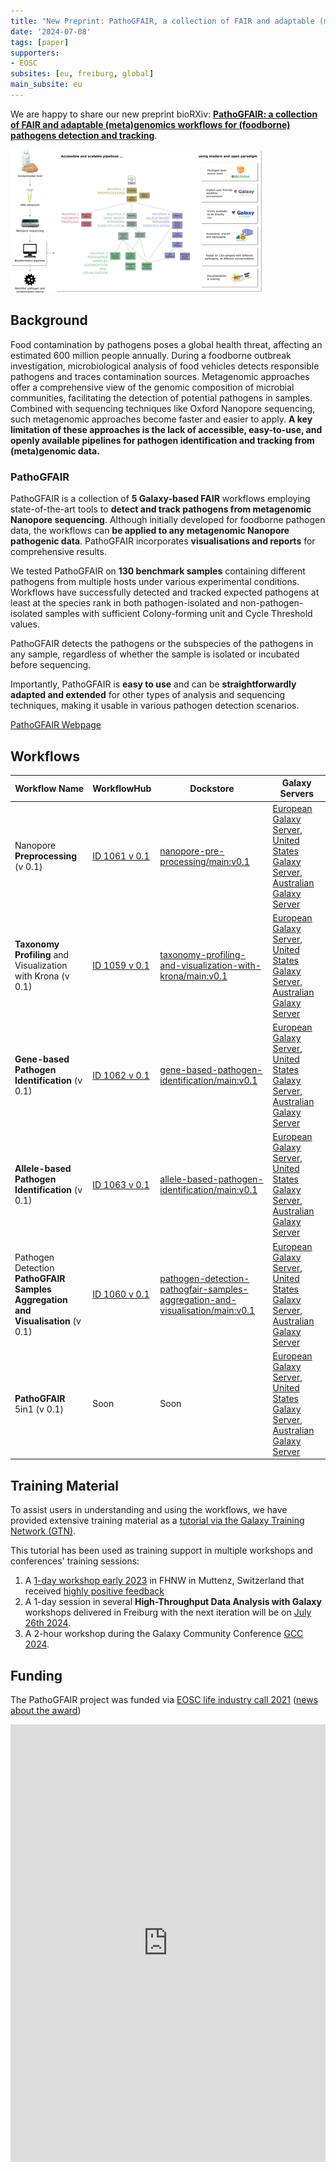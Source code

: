 ```yaml
---
title: "New Preprint: PathoGFAIR, a collection of FAIR and adaptable (meta)genomics workflows for (foodborne) pathogens detection and tracking"
date: '2024-07-08'
tags: [paper]
supporters:
- EOSC
subsites: [eu, freiburg, global]
main_subsite: eu
---
```


We are happy to share our new preprint bioRXiv: [**PathoGFAIR: a collection of FAIR and adaptable (meta)genomics workflows for (foodborne) pathogens detection and tracking**](https://www.biorxiv.org/content/10.1101/2024.06.26.600753v1).

<img src="graphical_abstract.png" style="max-width: 80%;" alt="Graphical abstract showing in which pathogen investigation step the workflows are applied, on the left side. Then in the middle, is a summary of all 5 workflows forming PathoGFAIR (Preprocessing, Taxonomy Profiling, Gene-based Pathogen Identification and Allele-based Pathogen Identification). Finally on the right side, the workflows features are highlighted" />

## Background

Food contamination by pathogens poses a global health threat, affecting an estimated 600 million people annually. During a foodborne outbreak investigation, microbiological analysis of food vehicles detects responsible pathogens and traces contamination sources. Metagenomic approaches offer a comprehensive view of the genomic composition of microbial communities, facilitating the detection of potential pathogens in samples. Combined with sequencing techniques like Oxford Nanopore sequencing, such metagenomic approaches become faster and easier to apply. **A key limitation of these approaches is the lack of accessible, easy-to-use, and openly available pipelines for pathogen identification and tracking from (meta)genomic data.**

### PathoGFAIR

PathoGFAIR is a collection of **5 Galaxy-based FAIR** workflows employing state-of-the-art tools to **detect and track pathogens from metagenomic Nanopore sequencing**. Although initially developed for foodborne pathogen data, the workflows can **be applied to any metagenomic Nanopore pathogenic data**. PathoGFAIR incorporates **visualisations and reports** for comprehensive results. 

We tested PathoGFAIR on **130 benchmark samples** containing different pathogens from multiple hosts under various experimental conditions. Workflows have successfully detected and tracked expected pathogens at least at the species rank in both pathogen-isolated and non-pathogen-isolated samples with sufficient Colony-forming unit and Cycle Threshold values.

PathoGFAIR detects the pathogens or the subspecies of the pathogens in any sample, regardless of whether the sample is isolated or incubated before sequencing. 

Importantly, PathoGFAIR is **easy to use** and can be **straightforwardly adapted and extended** for other types of analysis and sequencing techniques, making it usable in various pathogen detection scenarios.

[PathoGFAIR Webpage](https://usegalaxy-eu.github.io/PathoGFAIR/)

## Workflows

| Workflow Name | WorkflowHub | Dockstore | Galaxy Servers |
|---------------|-------------|-----------|----------------|
| Nanopore **Preprocessing**  (v 0.1)  | [ID 1061 v 0.1](https://workflowhub.eu/workflows/1061) | [nanopore-pre-processing/main:v0.1](https://dockstore.org/workflows/github.com/iwc-workflows/nanopore-pre-processing/main) | [European Galaxy Server](https://usegalaxy.eu/published/workflow?id=a705370bc2c13d5c), [United States Galaxy Server](https://usegalaxy.org/published/workflow?id=574e42683dc3961b), [Australian Galaxy Server](https://usegalaxy.org.au/published/workflow?id=25d52afddaa3451b) |
| **Taxonomy Profiling** and Visualization with Krona  (v 0.1)  | [ID 1059 v 0.1](https://workflowhub.eu/workflows/1059) | [taxonomy-profiling-and-visualization-with-krona/main:v0.1](https://dockstore.org/workflows/github.com/iwc-workflows/taxonomy-profiling-and-visualization-with-krona/main) | [European Galaxy Server](https://usegalaxy.eu/published/workflow?id=10101558b211a782), [United States Galaxy Server](https://usegalaxy.org/published/workflow?id=8f5904693b5f74f4), [Australian Galaxy Server](https://usegalaxy.org.au/published/workflow?id=d9ba165e6ae55417) |
| **Gene-based Pathogen Identification**  (v 0.1)  | [ID 1062 v 0.1](https://workflowhub.eu/workflows/1062) | [gene-based-pathogen-identification/main:v0.1](https://dockstore.org/workflows/github.com/iwc-workflows/gene-based-pathogen-identification/main) | [European Galaxy Server](https://usegalaxy.eu/published/workflow?id=585c21b7b1d864fc), [United States Galaxy Server](https://usegalaxy.org/published/workflow?id=cce88bc57b180d09), [Australian Galaxy Server](https://usegalaxy.org.au/published/workflow?id=ef8c22c2525063a2) |
| **Allele-based Pathogen Identification**  (v 0.1)  | [ID 1063 v 0.1](https://workflowhub.eu/workflows/1063) | [allele-based-pathogen-identification/main:v0.1](https://dockstore.org/workflows/github.com/iwc-workflows/allele-based-pathogen-identification/main) | [European Galaxy Server](https://usegalaxy.eu/published/workflow?id=09c7069ae409c362), [United States Galaxy Server](https://usegalaxy.org/published/workflow?id=38911ba6f66d80f6), [Australian Galaxy Server](https://usegalaxy.org.au/published/workflow?id=244ea5e94237ebad) |
| Pathogen Detection **PathoGFAIR Samples Aggregation and Visualisation**  (v 0.1)  | [ID 1060 v 0.1](https://workflowhub.eu/workflows/1060) | [pathogen-detection-pathogfair-samples-aggregation-and-visualisation/main:v0.1](https://dockstore.org/workflows/github.com/iwc-workflows/pathogen-detection-pathogfair-samples-aggregation-and-visualisation/main) | [European Galaxy Server](https://usegalaxy.eu/published/workflow?id=376119528377a3ae), [United States Galaxy Server](https://usegalaxy.org/published/workflow?id=2d3063882d8239ff), [Australian Galaxy Server](https://usegalaxy.org.au/published/workflow?id=eda40b58616a0fe4)|
| **PathoGFAIR** 5in1  (v 0.1)  | Soon | Soon | [European Galaxy Server](https://usegalaxy.eu/published/workflow?id=0dce37adb369492c), [United States Galaxy Server](https://usegalaxy.org/published/workflow?id=e55593af91337a05), [Australian Galaxy Server](https://usegalaxy.org.au/published/workflow?id=f5f9808fb50b6f2c)|

## Training Material

To assist users in understanding and using the workflows, we have provided extensive training material as a [tutorial via the Galaxy Training Network (GTN)](https://bit.ly/pathogen-tuto).

This tutorial has been used as training support in multiple workshops and conferences' training sessions:

1. A [1-day workshop early 2023](/events/2023-02-02-foodborne-pathogen-detection-workshop/) in FHNW in Muttenz, Switzerland that received [highly positive feedback](/news/2023-03-21-foodborne-training/)
2. A 1-day session in several **High-Throughput Data Analysis with Galaxy** workshops delivered in Freiburg with the next iteration will be on [July 26th 2024](/events/2024-07-22-galaxy-workshop-freiburg/).
3. A 2-hour workshop during the Galaxy Community Conference [GCC 2024](/events/gcc2024/training/microbiome-analysis).

## Funding

The PathoGFAIR project was funded via [EOSC life industry call 2021](https://www.eosc-life.eu/industrycall/) ([news about the award](/news/2021-12-08-pathogen-detection-eosc-life-grant/))

<embed src="https://www.biorxiv.org/content/10.1101/2024.06.26.600753v1.full.pdf" width="100%" height="700" type='application/pdf'>

